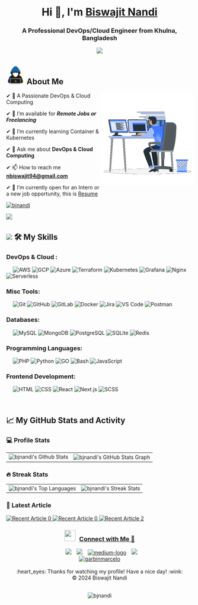 <h1 align="center">Hi 👋, I'm <a href="http://biswajitnandi.com/" target="blank">
Biswajit Nandi</a></h1>
<h3 align="center">A Professional DevOps/Cloud Engineer from Khulna, Bangladesh</h3>
<p align="center">
  <a href="https://github.com/DenverCoder1/readme-typing-svg"><img src="https://readme-typing-svg.herokuapp.com?font=Time+New+Roman&color=cyan&size=25&center=true&vCenter=true&width=600&height=100&lines=Experience+With.......;AWS,+GCP,+Kubernetes,+Container,+CICD,;+Terraform,+Jenkins,+Linux,+Microservices;Also+a+Active+Learner/Researcher,;Love+to+learn+new+Stuffs+&hearts;++"></a>
</p>

## <picture><img src = "https://github.com/0xAbdulKhalid/0xAbdulKhalid/raw/main/assets/mdImages/about_me.gif" width = 50px></picture> **About Me**

<picture> <img align="right" src="https://github.com/0xAbdulKhalid/0xAbdulKhalid/raw/main/assets/mdImages/Right_Side.gif" width = 250px></picture>

 ✔ 🔭 A Passionate DevOps & Cloud Computing

✔ 🤝 I’m available for <i>**Remote Jobs or Freelancing**</i>

✔ 🌱 I’m currently learning Container & Kubernetes 

✔ 💬 Ask me about **DevOps & Cloud Computing**

✔ 📫 How to reach me **nbiswajit94@gmail.com**

✔ 📄 I’m currently open for an Intern or a new job opportunity, this is <a href="https://docs.google.com/document/d/1LqSeDYJvSjLPAVBmXPM_AyDjGmutVpYdd5u3OTpSnME/edit?usp=share_link" target="blank">Resume</a>
<br/>
<p align="left"> <a href="https://www.linkedin.com/in/bjnandi/" target="_blank" ><img src="https://img.shields.io/twitter/follow/ Biswajit nandi?logo=linkedin&style=for-the-badge" alt="bjnandi" /></a> </p>

<img src="https://user-images.githubusercontent.com/73097560/115834477-dbab4500-a447-11eb-908a-139a6edaec5c.gif"><br>

## <img src="https://media2.giphy.com/media/QssGEmpkyEOhBCb7e1/giphy.gif?cid=ecf05e47a0n3gi1bfqntqmob8g9aid1oyj2wr3ds3mg700bl&rid=giphy.gif" width ="25"><b> 🛠️ My Skills</b>
  
  
###  DevOps & Cloud :
&emsp;
![AWS](https://img.shields.io/badge/-AWS-000?&logo=Amazon-AWS)
![GCP](https://img.shields.io/badge/-GCP-000?&logo=Google-Cloud)
![Azure](https://img.shields.io/badge/-Azure-000?&logo=Microsoft-Azure)
![Terraform](https://img.shields.io/badge/-Terraform-000?&logo=Terraform)
![Kubernetes](https://img.shields.io/badge/-Kubernetes-000?&logo=Kubernetes)
![Grafana](https://img.shields.io/badge/-Grafana-000?&logo=Grafana)
![Nginx](https://img.shields.io/badge/-Nginx-000?&logo=Nginx)
![Serverless](https://img.shields.io/badge/-Serverless-000?&logo=Serverless)
  
### Misc Tools:
&emsp;
![Git](https://img.shields.io/badge/-Git-000?&logo=Git)
![GitHub](https://img.shields.io/badge/-GitHub-000?&logo=GitHub)
![GitLab](https://img.shields.io/badge/-GitLab-000?&logo=GitLab)
![Docker](https://img.shields.io/badge/-Docker-000?&logo=Docker)
![Jira](https://img.shields.io/badge/-Jira-000?&logo=Jira)
![VS Code](https://img.shields.io/badge/-VS%20Code-000?&logo=Visual-Studio-Code)
![Postman](https://img.shields.io/badge/-Postman-000?&logo=Postman)
  
### Databases:
&emsp;
![MySQL](https://img.shields.io/badge/-MySQL-000?&logo=MySQL)
![MongoDB](https://img.shields.io/badge/-MongoDB-000?&logo=MongoDB)
![PostgreSQL](https://img.shields.io/badge/-PostgreSQL-000?&logo=PostgreSQL)
![SQLite](https://img.shields.io/badge/-SQLite-000?&logo=SQLite)
![Redis](https://img.shields.io/badge/-Redis-000?&logo=Redis)
  
  
### Programming Languages:
&emsp;
![PHP](https://img.shields.io/badge/-PHP-000?&logo=PHP)
![Python](https://img.shields.io/badge/-Python-000?&logo=Python)
![GO](https://img.shields.io/badge/-GO-000?&logo=Go)
![Bash](https://img.shields.io/badge/-Bash-000?&logo=GNU-Bash)
![JavaScript](https://img.shields.io/badge/-JavaScript-000?&logo=JavaScript)
  
### Frontend Development:
&emsp;
![HTML](https://img.shields.io/badge/-HTML-000?&logo=HTML5)
![CSS](https://img.shields.io/badge/-CSS-000?&logo=CSS3)
![React](https://img.shields.io/badge/-React-000?&logo=React)
![Next.js](https://img.shields.io/badge/-Next.js-000?&logo=Next.js)
![SCSS](https://img.shields.io/badge/-SCSS-000?&logo=Sass)

&emsp;
## 📈 My GitHub Stats and Activity

### 💻 Profile Stats


<table >
 <tr>
    <td><img alt="bjnandi's Github Stats" src="https://github-readme-stats.vercel.app/api/?username=bjnandi&show_icons=true&include_all_commits=true&count_private=true&theme=radical" height="190px" /></td>
    <td><img align="center"   src="https://github-profile-summary-cards.vercel.app/api/cards/profile-details?username=bjnandi&theme=radical&hide_border=true)](https://github.com/bjnandi" alt="bjnandi's GitHub Stats Graph"  /></td>
 </tr>

</table>


### 🔥 Streak Stats
<table >
 <tr>
    <td><img alt="bjnandi's Top Languages" src="https://github-readme-stats.vercel.app/api/top-langs/?username=bjnandi&langs_count=8&layout=compact&theme=radical" height="190px" /></td>
    <td><img alt="bjnandi's Streak Stats" src="https://github-readme-streak-stats.herokuapp.com/?user=bjnandi&theme=radical" height="190px"/> </td>
 </tr>
</table>

### 📰 Latest Article
<a target="_blank" href="https://github-readme-medium-recent-article.vercel.app/medium/@bjnandi/0"><img src="https://github-readme-medium-recent-article.vercel.app/medium/@bjnandi/0" alt="Recent Article 0"> 
<a target="_blank" href="https://github-readme-medium-recent-article.vercel.app/medium/@bjnandi/1"><img src="https://github-readme-medium-recent-article.vercel.app/medium/@bjnandi/0" alt="Recent Article 0"> 
<a target="_blank" href="https://github-readme-medium-recent-article.vercel.app/medium/@bjnandi/3"><img src="https://github-readme-medium-recent-article.vercel.app/medium/@bjnandi/3" alt="Recent Article 2"> 

<div align="center">
<h3 align="center" > <img src="https://media.giphy.com/media/iY8CRBdQXODJSCERIr/giphy.gif" width="30" height="30" style="margin-right: 10px;">Connect with Me 🤝 </h3>


       
   <a style="margin-left: 10px;"  target="_blank" href="https://www.linkedin.com/in/bjnandi/">
			<img src="https://img.icons8.com/plasticine/x/linkedin.png"></a>
	
   <a style="margin-left: 10px;"  target="_blank" href="https://www.facebook.com/bjnandi/">
			<img src="https://img.icons8.com/plasticine/x/facebook-new.png"></a>

 <a style="margin-left: 10px; margin-top: 15px;" target="_blank" href="https://medium.com/@bjnandi">
  			 <img width="75px" height="75px" src="https://img.icons8.com/stickers/100/medium-logo.png" alt="medium-logo"/></a>

  <a style="margin-left: 10px;" target="_blank" href="https://biswajitnandi.com/">
			<img src="https://img.icons8.com/stickers/1x/domain.png" ></a>
	
<div align="center">  
<a href="https://www.buymeacoffee.com/bjnandi" target="_blank"><img src="https://cdn.buymeacoffee.com/buttons/v2/default-yellow.png" height="45" width="170" alt="garbinmarcelo" /></a>
</div>
<br>
<div align="center">
  :heart_eyes: Thanks for watching my profile! Have a nice day! :wink: <br/>
  &copy; 2024 Biswajit Nandi
</div>
<br>
 <p align="center"> <img src="https://komarev.com/ghpvc/?username=bjnandi&label=Profile%20Views&color=0e75b6&style=flat&color=brightgreen" alt="bjnandi" /> </p>


